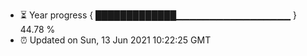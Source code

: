 - ⏳ Year progress { █████████████▁▁▁▁▁▁▁▁▁▁▁▁▁▁▁▁▁ } 44.78 %
- ⏰ Updated on Sun, 13 Jun 2021 10:22:25 GMT

